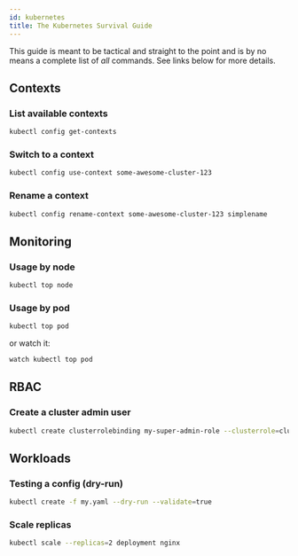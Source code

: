 ```yaml
---
id: kubernetes
title: The Kubernetes Survival Guide
---
```


This guide is meant to be tactical and straight to the point and is
by no means a complete list of _all_ commands. See links below for more details.


## Contexts

### List available contexts

```bash
kubectl config get-contexts
```

### Switch to a context

```bash
kubectl config use-context some-awesome-cluster-123
```

### Rename a context

```bash
kubectl config rename-context some-awesome-cluster-123 simplename
```

## Monitoring

### Usage by node

```bash
kubectl top node
```

### Usage by pod

```bash
kubectl top pod
```

or watch it:

```bash 
watch kubectl top pod
```

## RBAC

### Create a cluster admin user

```bash
kubectl create clusterrolebinding my-super-admin-role --clusterrole=cluster-admin --user="system:serviceaccount:<namespace>:<service-account-name>"
```

## Workloads

### Testing a config (dry-run)

```bash
kubectl create -f my.yaml --dry-run --validate=true
```

### Scale replicas

```bash
kubectl scale --replicas=2 deployment nginx
```
